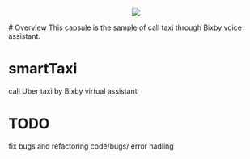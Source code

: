 <p align="center">
  <img src="https://github.com/muzaffar622/smartTaxi/blob/dev/assets/img/easy-taxi-logo.png?raw=true"/>
</p>
# Overview
This capsule is the sample of call taxi through Bixby voice assistant.


# smartTaxi
call Uber taxi by Bixby virtual assistant

# TODO
fix bugs and refactoring code/bugs/ error hadling
